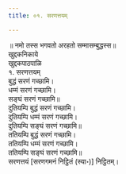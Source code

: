 ```yaml
---
title: ०१. सरणत्तयम्

---
```

॥ नमो तस्स भगवतो अरहतो सम्मासम्बुद्धस्स॥  
खुद्दकनिकाये  
खुद्दकपाठपाळि  
१. सरणत्तयम्  
बुद्धं सरणं गच्छामि।  
धम्मं सरणं गच्छामि।  
सङ्घं सरणं गच्छामि॥  
दुतियम्पि बुद्धं सरणं गच्छामि।  
दुतियम्पि धम्मं सरणं गच्छामि।  
दुतियम्पि सङ्घं सरणं गच्छामि॥  
ततियम्पि बुद्धं सरणं गच्छामि।  
ततियम्पि धम्मं सरणं गच्छामि।  
ततियम्पि सङ्घं सरणं गच्छामि॥  
सरणत्तयं [सरणगमनं निट्ठितं (स्या॰)] निट्ठितम्।  